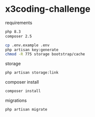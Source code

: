 # x3coding-challenge

requirements
```sh
php 8.3
composer 2.5
```

```sh
cp .env.example .env
php artisan key:generate
chmod -R 775 storage bootstrap/cache
```

storage
```sh
php artisan storage:link
```

composer install
```sh
composer install
```

migrations
```sh
php artisan migrate
```
